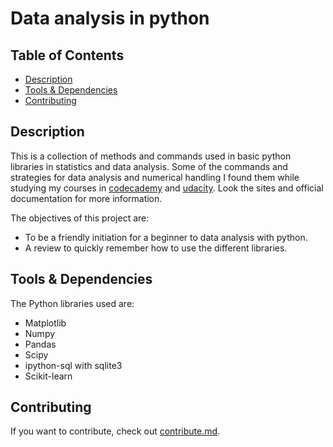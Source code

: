 # Data analysis in python

## Table of Contents

* [Description](#description)
* [Tools & Dependencies](#tools)
* [Contributing](#Contributing)

## Description

This is a collection of methods and commands used in basic python libraries in statistics and data analysis. Some of the commands and strategies for data analysis and numerical handling I found them while studying my courses in [codecademy](codecademy.com) and [udacity](udacity.com). Look the sites and official documentation for more information.

The objectives of this project are:

* To be a friendly initiation for a beginner to data analysis with python.
* A review to quickly remember how to use the different libraries.

## Tools & Dependencies

The Python libraries used are:
* Matplotlib
* Numpy
* Pandas
* Scipy
* ipython-sql with sqlite3
* Scikit-learn

## Contributing

If you want to contribute, check out [contribute.md](contribute.md).
